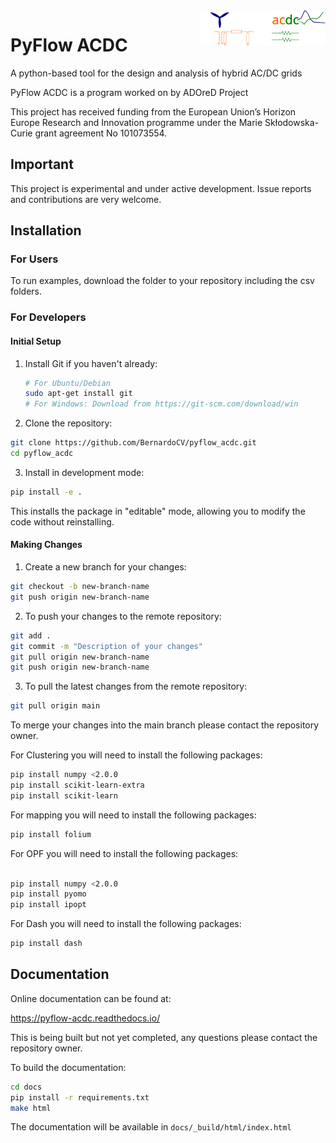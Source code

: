 <img src="docs/images/logo_dark.svg" align="right" width="200px">

# PyFlow ACDC
A python-based tool for the design and analysis of hybrid AC/DC grids


PyFlow ACDC is a program worked on by ADOreD Project 

This project has received funding from the European Union’s  Horizon Europe 
Research and Innovation programme under the Marie Skłodowska-Curie grant 
agreement No 101073554.

## Important

This project is experimental and under active development. Issue reports and contributions are very welcome.

## Installation

### For Users
To run examples, download the folder to your repository including the csv folders.

### For Developers
#### Initial Setup
1. Install Git if you haven't already:
   ```bash
   # For Ubuntu/Debian
   sudo apt-get install git
   # For Windows: Download from https://git-scm.com/download/win
   ```

2. Clone the repository:
```bash
git clone https://github.com/BernardoCV/pyflow_acdc.git
cd pyflow_acdc
```

3. Install in development mode:
```bash
pip install -e .
```
This installs the package in "editable" mode, allowing you to modify the code without reinstalling.

#### Making Changes

1. Create a new branch for your changes:
```bash
git checkout -b new-branch-name
git push origin new-branch-name
```

2. To push your changes to the remote repository:
```bash
git add .
git commit -m "Description of your changes"
git pull origin new-branch-name
git push origin new-branch-name
```

3. To pull the latest changes from the remote repository:
```bash
git pull origin main
```

To merge your changes into the main branch please contact the repository owner.

For Clustering you will need to install the following packages:
```bash
pip install numpy <2.0.0
pip install scikit-learn-extra
pip install scikit-learn
```
For mapping you will need to install the following packages:
```bash
pip install folium
```

For OPF you will need to install the following packages:
```bash

pip install numpy <2.0.0
pip install pyomo
pip install ipopt

```

For Dash you will need to install the following packages:
```bash
pip install dash

```


## Documentation
Online documentation can be found at:

https://pyflow-acdc.readthedocs.io/

This is being built but not yet completed, any questions please contact the repository owner.

To build the documentation:
```bash
cd docs
pip install -r requirements.txt
make html
```

The documentation will be available in `docs/_build/html/index.html`
